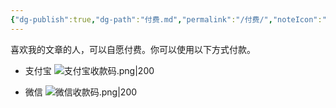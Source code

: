 ```yaml
---
{"dg-publish":true,"dg-path":"付费.md","permalink":"/付费/","noteIcon":""}
---
```


喜欢我的文章的人，可以自愿付费。你可以使用以下方式付款。

- 支付宝
![支付宝收款码.png|200](/img/user/0.Asset/resource/%E6%94%AF%E4%BB%98%E5%AE%9D%E6%94%B6%E6%AC%BE%E7%A0%81.png)

- 微信
![微信收款码.png|200](/img/user/0.Asset/resource/%E5%BE%AE%E4%BF%A1%E6%94%B6%E6%AC%BE%E7%A0%81.png)